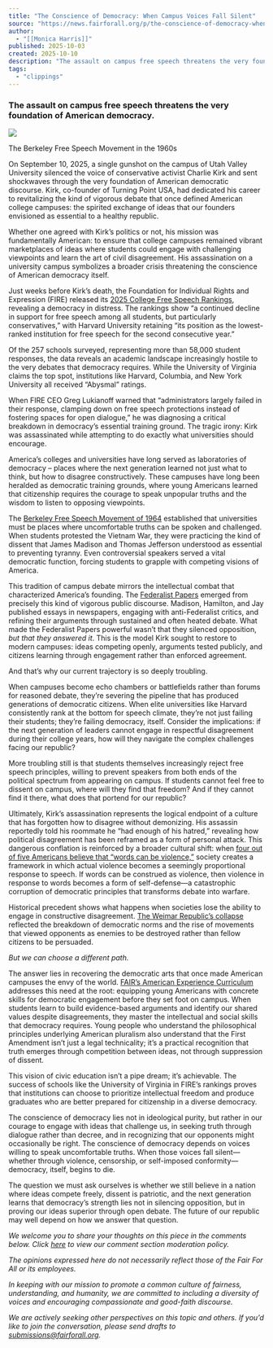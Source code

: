 ```yaml
---
title: "The Conscience of Democracy: When Campus Voices Fall Silent"
source: "https://news.fairforall.org/p/the-conscience-of-democracy-when?publication_id=415200&post_id=175129643&isFreemail=true&r=7br8e&triedRedirect=true"
author:
  - "[[Monica Harris]]"
published: 2025-10-03
created: 2025-10-10
description: "The assault on campus free speech threatens the very foundation of American democracy."
tags:
  - "clippings"
---
```

### The assault on campus free speech threatens the very foundation of American democracy.

![](https://substackcdn.com/image/fetch/$s_!tBIf!,w_424,c_limit,f_webp,q_auto:good,fl_progressive:steep/https%3A%2F%2Fsubstack-post-media.s3.amazonaws.com%2Fpublic%2Fimages%2F9a6ec3f7-acab-428c-93a6-bdab338f4e75_1600x1067.jpeg)

The Berkeley Free Speech Movement in the 1960s

On September 10, 2025, a single gunshot on the campus of Utah Valley University silenced the voice of conservative activist Charlie Kirk and sent shockwaves through the very foundation of American democratic discourse. Kirk, co-founder of Turning Point USA, had dedicated his career to revitalizing the kind of vigorous debate that once defined American college campuses: the spirited exchange of ideas that our founders envisioned as essential to a healthy republic.

Whether one agreed with Kirk’s politics or not, his mission was fundamentally American: to ensure that college campuses remained vibrant marketplaces of ideas where students could engage with challenging viewpoints and learn the art of civil disagreement. His assassination on a university campus symbolizes a broader crisis threatening the conscience of American democracy itself.

Just weeks before Kirk’s death, the Foundation for Individual Rights and Expression (FIRE) released its [2025 College Free Speech Rankings](https://www.thefire.org/news/2026-college-free-speech-rankings-americas-colleges-get-f-poor-free-speech-climate#:~:text=The%20sixth%20annual%20College%20Free,all%20students%2C%20but%20particularly%20conservatives.), revealing a democracy in distress. The rankings show “a continued decline in support for free speech among all students, but particularly conservatives,” with Harvard University retaining “its position as the lowest-ranked institution for free speech for the second consecutive year.”

Of the 257 schools surveyed, representing more than 58,000 student responses, the data reveals an academic landscape increasingly hostile to the very debates that democracy requires. While the University of Virginia claims the top spot, institutions like Harvard, Columbia, and New York University all received “Abysmal” ratings.

When FIRE CEO Greg Lukianoff warned that “administrators largely failed in their response, clamping down on free speech protections instead of fostering spaces for open dialogue,” he was diagnosing a critical breakdown in democracy’s essential training ground. The tragic irony: Kirk was assassinated while attempting to do exactly what universities should encourage.

America’s colleges and universities have long served as laboratories of democracy – places where the next generation learned not just what to think, but how to disagree constructively. These campuses have long been heralded as democratic training grounds, where young Americans learned that citizenship requires the courage to speak unpopular truths and the wisdom to listen to opposing viewpoints.

The [Berkeley Free Speech Movement of 1964](https://www.lib.berkeley.edu/visit/bancroft/oral-history-center/projects/free-speech-movement) established that universities must be places where uncomfortable truths can be spoken and challenged. When students protested the Vietnam War, they were practicing the kind of dissent that James Madison and Thomas Jefferson understood as essential to preventing tyranny. Even controversial speakers served a vital democratic function, forcing students to grapple with competing visions of America.

This tradition of campus debate mirrors the intellectual combat that characterized America’s founding. The [Federalist Papers](https://guides.loc.gov/federalist-papers/full-text) emerged from precisely this kind of vigorous public discourse. Madison, Hamilton, and Jay published essays in newspapers, engaging with anti-Federalist critics, and refining their arguments through sustained and often heated debate. What made the Federalist Papers powerful wasn’t that they silenced opposition, *but that they answered it*. This is the model Kirk sought to restore to modern campuses: ideas competing openly, arguments tested publicly, and citizens learning through engagement rather than enforced agreement.

And that’s why our current trajectory is so deeply troubling.

When campuses become echo chambers or battlefields rather than forums for reasoned debate, they’re severing the pipeline that has produced generations of democratic citizens. When elite universities like Harvard consistently rank at the bottom for speech climate, they’re not just failing their students; they’re failing democracy, itself. Consider the implications: if the next generation of leaders cannot engage in respectful disagreement during their college years, how will they navigate the complex challenges facing our republic?

More troubling still is that students themselves increasingly reject free speech principles, willing to prevent speakers from both ends of the political spectrum from appearing on campus. If students cannot feel free to dissent on campus, where will they find that freedom? And if they cannot find it there, what does that portend for our republic?

Ultimately, Kirk’s assassination represents the logical endpoint of a culture that has forgotten how to disagree without demonizing. His assassin reportedly told his roommate he “had enough of his hatred,” revealing how political disagreement has been reframed as a form of personal attack. This dangerous conflation is reinforced by a broader cultural shift: when [four out of five Americans believe that “words can be violence,”](https://www.thefire.org/news/shocking-4-5-americans-think-words-can-be-violence) society creates a framework in which actual violence becomes a seemingly proportional response to speech. If words can be construed as violence, then violence in response to words becomes a form of self-defense—a catastrophic corruption of democratic principles that transforms debate into warfare.

Historical precedent shows what happens when societies lose the ability to engage in constructive disagreement. [The Weimar Republic’s collapse](https://encyclopedia.ushmm.org/content/en/article/the-weimar-republic) reflected the breakdown of democratic norms and the rise of movements that viewed opponents as enemies to be destroyed rather than fellow citizens to be persuaded.

*But we can choose a different path.*

The answer lies in recovering the democratic arts that once made American campuses the envy of the world. [FAIR’s American Experience Curriculum](https://www.fairforall.org/american-experience-curriculum/) addresses this need at the root: equipping young Americans with concrete skills for democratic engagement before they set foot on campus. When students learn to build evidence-based arguments and identify our shared values despite disagreements, they master the intellectual and social skills that democracy requires. Young people who understand the philosophical principles underlying American pluralism also understand that the First Amendment isn’t just a legal technicality; it’s a practical recognition that truth emerges through competition between ideas, not through suppression of dissent.

This vision of civic education isn’t a pipe dream; it’s achievable. The success of schools like the University of Virginia in FIRE’s rankings proves that institutions can choose to prioritize intellectual freedom and produce graduates who are better prepared for citizenship in a diverse democracy.

The conscience of democracy lies not in ideological purity, but rather in our courage to engage with ideas that challenge us, in seeking truth through dialogue rather than decree, and in recognizing that our opponents might occasionally be right. The conscience of democracy depends on voices willing to speak uncomfortable truths. When those voices fall silent—whether through violence, censorship, or self-imposed conformity—democracy, itself, begins to die.

The question we must ask ourselves is whether we still believe in a nation where ideas compete freely, dissent is patriotic, and the next generation learns that democracy’s strength lies not in silencing opposition, but in proving our ideas superior through open debate. The future of our republic may well depend on how we answer that question.

*We welcome you to share your thoughts on this piece in the comments below. Click [here](https://news.fairforall.org/about) to view our comment section moderation policy.*

*The opinions expressed here do not necessarily reflect those of the Fair For All or its employees.*

*In keeping with our mission to promote a common culture of fairness, understanding, and humanity, we are committed to including a diversity of voices and encouraging compassionate and good-faith discourse.*

*We are actively seeking other perspectives on this topic and others. If you’d like to join the conversation, please send drafts to [submissions@fairforall.org](https://news.fairforall.org/p/).*